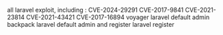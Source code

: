 all laravel exploit, including :
CVE-2024-29291
CVE-2017-9841
CVE-2021-23814
CVE-2021-43421
CVE-2017-16894
voyager laravel default admin
backpack laravel default admin and register
laravel register
